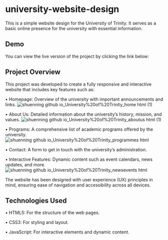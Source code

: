 # university-website-design
This is a simple website design for the University of Trinity. It serves as a basic online presence for the university with essential information.

## Demo
You can view the live version of the project by clicking the link below:


## Project Overview
This project was developed to create a fully responsive and interactive website that includes key features such as:

•	Homepage: Overview of the university with important announcements and links.
 ![shuenning github io_University%20of%20Trinity_home html (1)](https://github.com/user-attachments/assets/9b596a1e-7e76-4ee0-b248-e376fd936ef1)
 
•	About Us: Detailed information about the university’s history, mission, and values.
 ![shuenning github io_University%20of%20Trinity_aboutus html (1)](https://github.com/user-attachments/assets/e34f69b9-7cbb-45ca-b658-a8ddf0cd6b2c)
 
•	Programs: A comprehensive list of academic programs offered by the university.
 ![shuenning github io_University%20of%20Trinity_programmes html](https://github.com/user-attachments/assets/70fcd69c-183f-41e2-a5a4-a1f32586bbe0)
 
•	Contact: A form to get in touch with the university’s administration.
 
•	Interactive Features: Dynamic content such as event calendars, news updates, and more.
 ![shuenning github io_University%20of%20Trinity_newsevents html](https://github.com/user-attachments/assets/4dc0e753-6810-4513-84b8-16b79926adf0)
 
The website has been designed with user experience (UX) principles in mind, ensuring ease of navigation and accessibility across all devices.

## Technologies Used
•	HTML5: For the structure of the web pages.
  
•	CSS3: For styling and layout.

•	JavaScript: For interactive elements and dynamic content.
